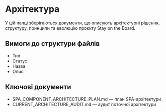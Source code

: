 # Архітектура

У цій папці зберігаються документи, що описують архітектурні рішення, структуру, принципи та еволюцію проєкту Stay on the Board.

## Вимоги до структури файлів
- Тип
- Статус
- Назва
- Опис

## Ключові документи
- SPA_COMPONENT_ARCHITECTURE_PLAN.md — план SPA-архітектури
- CURRENT_ARCHITECTURE_AUDIT.md — аудит поточної архітектури 